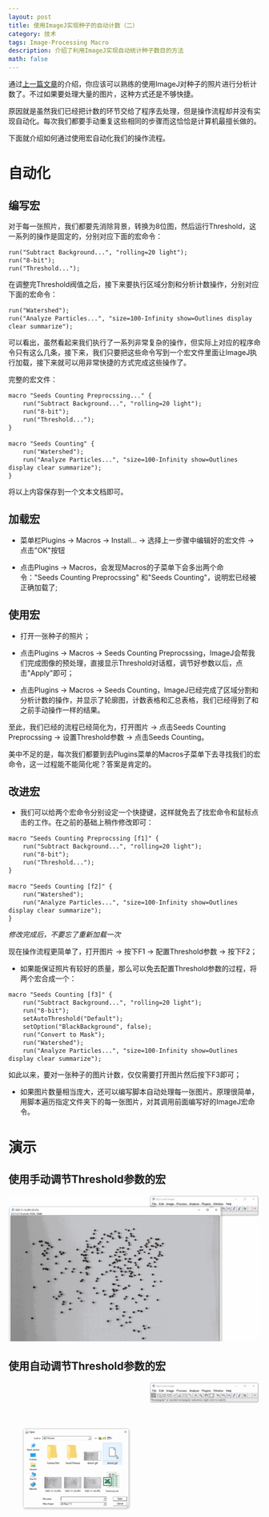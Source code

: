 ```yaml
---
layout: post
title: 使用ImageJ实现种子的自动计数（二）
category: 技术
tags: Image-Processing Macro
description: 介绍了利用ImageJ实现自动统计种子数目的方法
math: false
---
```


通过[上一篇文章](http://wenxuan.info/blog/2016/06/25/count-seeds-automatically-using-imagej-1.html)的介绍，你应该可以熟练的使用ImageJ对种子的照片进行分析计数了。不过如果要处理大量的图片，这种方式还是不够快捷。

原因就是虽然我们已经把计数的环节交给了程序去处理，但是操作流程却并没有实现自动化。每次我们都要手动重复这些相同的步骤而这恰恰是计算机最擅长做的。

下面就介绍如何通过使用宏自动化我们的操作流程。

<!-- more -->

自动化
======

编写宏
------

对于每一张照片，我们都要先消除背景，转换为8位图，然后运行Threshold，这一系列的操作是固定的，分别对应下面的宏命令：

```
run("Subtract Background...", "rolling=20 light");
run("8-bit");
run("Threshold...");
```

在调整完Threshold阀值之后，接下来要执行区域分割和分析计数操作，分别对应下面的宏命令：

```
run("Watershed");
run("Analyze Particles...", "size=100-Infinity show=Outlines display clear summarize");
```

可以看出，虽然看起来我们执行了一系列非常复杂的操作，但实际上对应的程序命令只有这么几条，接下来，我们只要把这些命令写到一个宏文件里面让ImageJ执行加载，接下来就可以用非常快捷的方式完成这些操作了。

完整的宏文件：

```
macro "Seeds Counting Preprocssing..." {
	run("Subtract Background...", "rolling=20 light");
	run("8-bit");
	run("Threshold...");
}

macro "Seeds Counting" {
	run("Watershed");
	run("Analyze Particles...", "size=100-Infinity show=Outlines display clear summarize");
}
```

将以上内容保存到一个文本文档即可。

加载宏
------

* 菜单栏Plugins -> Macros -> Install... -> 选择上一步骤中编辑好的宏文件 -> 点击"OK"按钮

* 点击Plugins -> Macros，会发现Macros的子菜单下会多出两个命令："Seeds Counting Preprocssing" 和"Seeds Counting"，说明宏已经被正确加载了;

使用宏
------

* 打开一张种子的照片；

* 点击Plugins -> Macros -> Seeds Counting Preprocssing，ImageJ会帮我们完成图像的预处理，直接显示Threshold对话框，调节好参数以后，点击"Apply"即可；

* 点击Plugins -> Macros -> Seeds
Counting，ImageJ已经完成了区域分割和分析计数的操作，并显示了轮廓图，计数表格和汇总表格，我们已经得到了和之前手动操作一样的结果。

至此，我们已经的流程已经简化为，打开图片 -> 点击Seeds Counting Preprocssing ->
设置Threshold参数 -> 点击Seeds Counting。

美中不足的是，每次我们都要到去Plugins菜单的Macros子菜单下去寻找我们的宏命令，这一过程能不能简化呢？答案是肯定的。

改进宏
------

* 我们可以给两个宏命令分别设定一个快捷键，这样就免去了找宏命令和鼠标点击的工作。在之前的基础上稍作修改即可：

```
macro "Seeds Counting Preprocssing [f1]" {
	run("Subtract Background...", "rolling=20 light");
	run("8-bit");
	run("Threshold...");
}

macro "Seeds Counting [f2]" {
	run("Watershed");
	run("Analyze Particles...", "size=100-Infinity show=Outlines display clear summarize");
}
```

*修改完成后，不要忘了重新加载一次*

现在操作流程更简单了，打开图片 -> 按下F1 -> 配置Threshold参数 -> 按下F2；

* 如果能保证照片有较好的质量，那么可以免去配置Threshold参数的过程，将两个宏合成一个：

```
macro "Seeds Counting [f3]" {
	run("Subtract Background...", "rolling=20 light");
	run("8-bit");
    setAutoThreshold("Default");
    setOption("BlackBackground", false);
    run("Convert to Mask");
	run("Watershed");
	run("Analyze Particles...", "size=100-Infinity show=Outlines display clear summarize");
```

如此以来，要对一张种子的图片计数，仅仅需要打开图片然后按下F3即可；

* 如果图片数量相当庞大，还可以编写脚本自动处理每一张图片。原理很简单，用脚本遍历指定文件夹下的每一张图片，对其调用前面编写好的ImageJ宏命令。

演示
====

使用手动调节Threshold参数的宏
-----------------------------

![demo1](/res/img/2016-06-25-count-seeds-using-imagej/demo1.gif)

使用自动调节Threshold参数的宏
-----------------------------

![demo2](/res/img/2016-06-25-count-seeds-using-imagej/demo2.gif)

